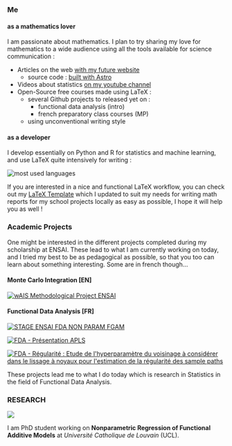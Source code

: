 ### Me

#### as a mathematics lover

I am passionate about mathematics. I plan to try sharing my love for mathematics to a wide audience using all the tools available for science communication :

- Articles on the web [with my future website](http://www.scienceinstable.com)
  - source code : [built with Astro](https://github.com/allemand-instable/website)
- Videos about statistics [on my youtube channel](https://www.youtube.com/@scienceinstable)
- Open-Source free courses made using LaTeX :
  - several Github projects to released yet on :
    - functional data analysis (intro)
    - french preparatory class courses (MP)
  - using unconventional writing style 

#### as a developer
I develop essentially on Python and R for statistics and machine learning, and use LaTeX quite intensively for writing :

![most used languages](https://github-readme-stats.vercel.app/api/top-langs/?username=code-instable&layout=compact)

If you are interested in a nice and functional LaTeX workflow, you can check out my [LaTeX Template](https://github.com/code-instable/LaTeX-Template) which I updated to suit my needs for writing math reports for my school projects locally as easy as possible, I hope it will help you as well !

### Academic Projects

One might be interested in the different projects completed during my scholarship at ENSAI. These lead to what I am currently working on today, and I tried my best to be as pedagogical as possible, so that you too can learn about something interesting. Some are in french though...

#### Monte Carlo Integration [EN]

[![wAIS Methodological Project ENSAI](https://github-readme-stats.vercel.app/api/pin/?username=code-instable&repo=ENSAI-3A-Projet-Methodologie-wAIS)](https://github.com/code-instable/ENSAI-3A-Projet-Methodologie-wAIS)

#### Functional Data Analysis [FR]

[![STAGE ENSAI FDA NON PARAM FGAM](https://github-readme-stats.vercel.app/api/pin/?username=code-instable&repo=ENSAI-2A-stage-FGAM)](https://github.com/code-instable/ENSAI-2A-stage-FGAM)

[![FDA - Présentation APLS](https://github-readme-stats.vercel.app/api/pin/?username=code-instable&repo=ENSAI-3A-FDA-Presentation-APLS)](https://github.com/code-instable/ENSAI-3A-FDA-Presentation-APLS)

[![FDA - Régularité : Etude de l'hyperparamètre du voisinage à considérer dans le lissage à noyaux pour l'estimation de la régularité des sample paths](https://github-readme-stats.vercel.app/api/pin/?username=code-instable&repo=ENSAI-stage_fin_etude-datastorm_fda_regularite-rapport)](https://github.com/code-instable/ENSAI-stage_fin_etude-datastorm_fda_regularite-rapport)

These projects lead me to what I do today which is research in Statistics in the field of Functional Data Analysis.

### RESEARCH

<a href="https://uclouvain.be/fr/facultes/sc/lsba">
  <img src="https://custom-icon-badges.demolab.com/badge/Place-Université Catholique de Louvain-3c6382?style=for-the-badge&logo=milestone&logoColor=white">
</a>

I am PhD student working on **Nonparametric Regression of Functional Additive Models** at *Université Catholique de Louvain* (UCL).
